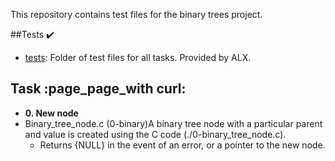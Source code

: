 This repository contains test files for the binary trees project.

##Tests :heavy_check_mark:

* [tests](./tests): Folder of test files for all tasks. Provided by ALX.


## Task :page_page_with curl:

* **0. New node**
* Binary_tree_node.c (0-binary)A binary tree node with a particular parent and value is created using the C code (./0-binary_tree_node.c).
  * Returns {NULL} in the event of an error, or a pointer to the new node.




